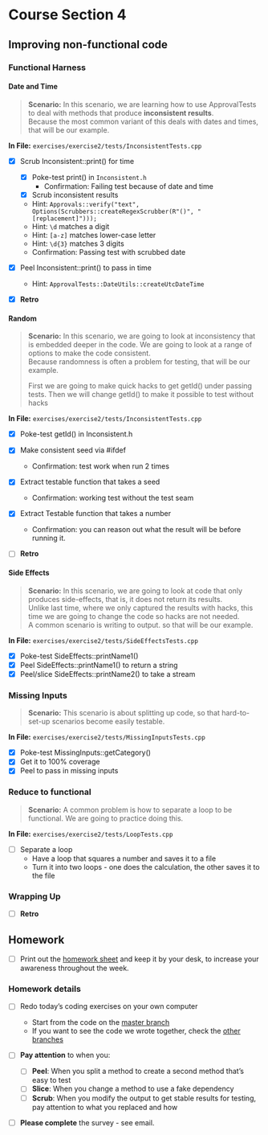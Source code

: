 # Course Section 4

## Improving non-functional code

### Functional Harness

#### Date and Time

> **Scenario:** In this scenario, we are learning how to use ApprovalTests to deal with methods that produce **inconsistent results**.   
> Because the most common variant of this deals with dates and times, that will be our example.

**In File:** `exercises/exercise2/tests/InconsistentTests.cpp`

* [x] Scrub Inconsistent::print() for time
    * [x] Poke-test print() in `Inconsistent.h`
        * Confirmation: Failing test because of date and time
    * [x] Scrub inconsistent results
    * Hint: `Approvals::verify("text", Options(Scrubbers::createRegexScrubber(R"()", "[replacement]")));`
    * Hint: `\d` matches a digit
    * Hint: `[a-z]` matches lower-case letter
    * Hint: `\d{3}` matches 3 digits 
    * Confirmation: Passing test with scrubbed date

* [x] Peel Inconsistent::print() to pass in time
    * Hint: `ApprovalTests::DateUtils::createUtcDateTime`
* [x] **Retro**

#### Random

> **Scenario:** In this scenario, we are going to look at inconsistency that is embedded deeper in the code. We are going to look at a range of options to make the code consistent.  
> Because randomness is often a problem for testing, that will be our example.
>
> First we are going to make quick hacks to get getId() under passing tests. Then we will change getId() to make it possible to test without hacks

**In File:** `exercises/exercise2/tests/InconsistentTests.cpp`

* [x] Poke-test getId() in Inconsistent.h
  
* [x] Make consistent seed via #ifdef
    * Confirmation: test work when run 2 times 

* [x] Extract testable function that takes a seed
    * Confirmation: working test without the test seam
* [x] Extract Testable function that takes a number
    * Confirmation: you can reason out what the result will be before running it.
* [ ] **Retro**

#### Side Effects

> **Scenario:** In this scenario, we are going to look at code that only produces side-effects, that is, it does not return its results.  
> Unlike last time, where we only captured the results with hacks, this time we are going to change the code so hacks are not needed.  
> A common scenario is writing to output. so that will be our example. 

**In File:** `exercises/exercise2/tests/SideEffectsTests.cpp`

* [x] Poke-test SideEffects::printName1()
* [x] Peel SideEffects::printName1() to return a string
* [x] Peel/slice SideEffects::printName2() to take a stream

### Missing Inputs

> **Scenario:** This scenario is about splitting up code, so that hard-to-set-up scenarios become easily testable.

**In File:** `exercises/exercise2/tests/MissingInputsTests.cpp`

* [x] Poke-test MissingInputs::getCategory()
* [x] Get it to 100% coverage
* [x] Peel to pass in missing inputs 

### Reduce to functional

> **Scenario:** A common problem is how to separate a loop to be functional. We are going to practice doing this.

**In File:** `exercises/exercise2/tests/LoopTests.cpp`

* [ ] Separate a loop
    * Have a loop that squares a number and saves it to a file
    * Turn it into two loops - one does the calculation, the other saves it to the file

### Wrapping Up

* [ ] **Retro**

## Homework

* [ ] Print out the [homework sheet](https://github.com/LearnWithLlew/TestingLegacyCodeCourse.slides/raw/master/Homework%20Printouts%20-%20Week%204.pdf) and keep it by your desk, to increase your awareness throughout the week.

### Homework details

* [ ] Redo today’s coding exercises on your own computer
    * Start from the code on the [master branch](https://github.com/LearnWithLlew/TestingLegacyCodeCourse.cpp)
    * If you want to see the code we wrote together, check the [other branches](https://github.com/LearnWithLlew/TestingLegacyCodeCourse.cpp/branches)
* [ ] **Pay attention** to when you:
    * [ ] **Peel**: When you split a method to create a second method that’s easy to test
    * [ ] **Slice**: When you change a method to use a fake dependency
    * [ ] **Scrub**: When you modify the output to get stable results for testing, pay attention to what you replaced and how
* [ ] **Please complete** the survey - see email.

